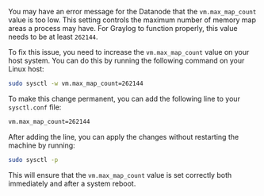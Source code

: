 You may have an error message for the Datanode that the `vm.max_map_count` value is too low. This setting controls the maximum number of memory map areas a process may have. For Graylog to function properly, this value needs to be at least `262144`.

To fix this issue, you need to increase the `vm.max_map_count` value on your host system. You can do this by running the following command on your Linux host:
```sh
sudo sysctl -w vm.max_map_count=262144
```

To make this change permanent, you can add the following line to your `sysctl.conf` file:
```sh
vm.max_map_count=262144
```

After adding the line, you can apply the changes without restarting the machine by running:
```sh
sudo sysctl -p
```
This will ensure that the `vm.max_map_count` value is set correctly both immediately and after a system reboot.